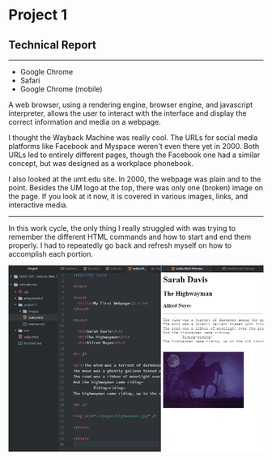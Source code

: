 # Project 1
## Technical Report
---
- Google Chrome
- Safari
- Google Chrome (mobile)

A web browser, using a rendering engine, browser engine, and javascript interpreter, allows the user to interact with the interface and display the correct information and media on a webpage.

I thought the Wayback Machine was really cool. The URLs for social media platforms like Facebook and Myspace weren't even there yet in 2000. Both URLs led to entirely different pages, though the Facebook one had a similar concept, but was designed as a workplace phonebook.

I also looked at the umt.edu site. In 2000, the webpage was plain and to the point. Besides the UM logo at the top, there was only one (broken) image on the page. If you look at it now, it is covered in various images, links, and interactive media.

---
In this work cycle, the only thing I really struggled with was trying to remember the different HTML commands and how to start and end them properly. I had to repeatedly go back and refresh myself on how to accomplish each portion.

![Screenshot](images/Screenshot_2.png)
